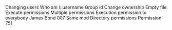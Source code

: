 Changing users
Who am i: username
Group id
Change ownership
Empty file
Execute permissions
Multiple permissions
Execution permission to everybody
James Bond 007
Same mod
Directory permissions
Permission 751
